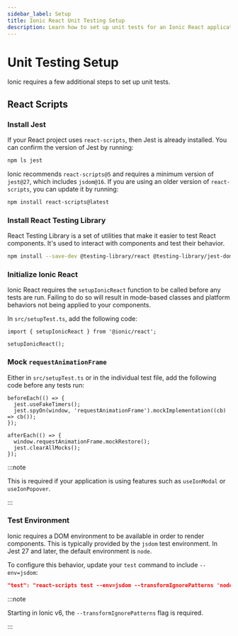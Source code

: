 ```yaml
---
sidebar_label: Setup
title: Ionic React Unit Testing Setup
description: Learn how to set up unit tests for an Ionic React application.
---
```


# Unit Testing Setup

Ionic requires a few additional steps to set up unit tests.

## React Scripts

### Install Jest

If your React project uses `react-scripts`, then Jest is already installed. You can confirm the version of Jest by running:

```bash
npm ls jest
```

Ionic recommends `react-scripts@5` and requires a minimum version of `jest@27`, which includes `jsdom@16`. If you are using an older version of `react-scripts`, you can update it by running:

```bash
npm install react-scripts@latest
```

### Install React Testing Library

React Testing Library is a set of utilities that make it easier to test React components. It's used to interact with components and test their behavior.

```bash
npm install --save-dev @testing-library/react @testing-library/jest-dom @testing-library/user-event
```

### Initialize Ionic React

Ionic React requires the `setupIonicReact` function to be called before any tests are run. Failing to do so will result in mode-based classes and platform behaviors not being applied to your components.

In `src/setupTest.ts`, add the following code:

```tsx title="src/setupTest.ts"
import { setupIonicReact } from '@ionic/react';

setupIonicReact();
```

### Mock `requestAnimationFrame`

Either in `src/setupTest.ts` or in the individual test file, add the following code before any tests run:

```tsx title="src/setupTest.ts"
beforeEach(() => {
  jest.useFakeTimers();
  jest.spyOn(window, 'requestAnimationFrame').mockImplementation((cb) => cb());
});

afterEach(() => {
  window.requestAnimationFrame.mockRestore();
  jest.clearAllMocks();
});
```

:::note

This is required if your application is using features such as `useIonModal` or `useIonPopover`.

:::

### Test Environment

Ionic requires a DOM environment to be available in order to render components. This is typically provided by the `jsdom` test environment. In Jest 27 and later, the default environment is `node`.

To configure this behavior, update your `test` command to include `--env=jsdom`:

```json title="package.json"
"test": "react-scripts test --env=jsdom --transformIgnorePatterns 'node_modules/(?!(@ionic/react|@ionic/react-router|@ionic/core|@stencil/core|ionicons)/)'",
```

:::note

Starting in Ionic v6, the `--transformIgnorePatterns` flag is required.

:::
